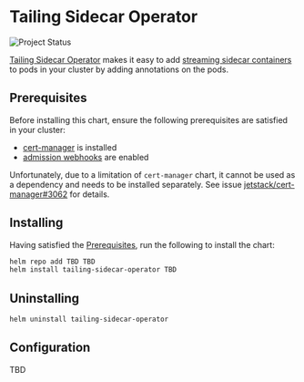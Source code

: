 # Tailing Sidecar Operator

![Project Status](https://img.shields.io/badge/status-alpha-important?style=for-the-badge)

[Tailing Sidecar Operator](../../operator/README.md) makes it easy to add
[streaming sidecar containers](https://kubernetes.io/docs/concepts/cluster-administration/logging/#streaming-sidecar-container)
to pods in your cluster by adding annotations on the pods.

## Prerequisites

Before installing this chart, ensure the following prerequisites are satisfied in your cluster:

- [cert-manager](https://cert-manager.io/docs/installation/) is installed
- [admission webhooks](https://kubernetes.io/docs/reference/access-authn-authz/extensible-admission-controllers/#prerequisites)
  are enabled

Unfortunately, due to a limitation of `cert-manager` chart, it cannot be used as a dependency and needs to be installed separately.
See issue [jetstack/cert-manager#3062](https://github.com/jetstack/cert-manager/issues/3062) for details.

## Installing

Having satisfied the [Prerequisites](#prerequisites), run the following to install the chart:

```sh
helm repo add TBD TBD
helm install tailing-sidecar-operator TBD
```

## Uninstalling

```sh
helm uninstall tailing-sidecar-operator
```

## Configuration

TBD
